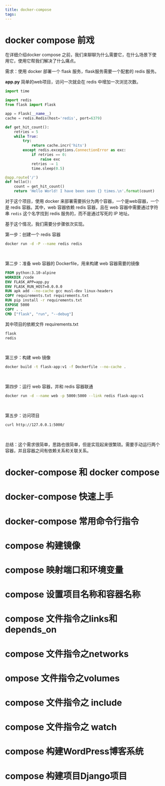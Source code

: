 ```yaml
---
title: docker-compose
tags:
---
```


# docker compose 前戏

在详细介绍docker compose 之前，我们来聊聊为什么需要它，在什么场景下使用它，使用它帮我们解决了什么痛点。

需求：使用 docker 部署一个 flask 服务，flask服务需要一个配套的 redis 服务。

**app.py** 简单的web项目，访问一次就会在 redis 中增加一次浏览次数。

~~~python
import time

import redis
from flask import Flask

app = Flask(__name__)
cache = redis.Redis(host='redis', port=6379)

def get_hit_count():
    retries = 5
    while True:
        try:
            return cache.incr('hits')
        except redis.exceptions.ConnectionError as exc:
            if retries == 0:
                raise exc
            retries -= 1
            time.sleep(0.5)

@app.route('/')
def hello():
    count = get_hit_count()
    return 'Hello World! I have been seen {} times.\n'.format(count)
~~~

对于这个项目，使用 docker 来部署需要拆分为两个容器，一个是web容器，一个是 redis 容器。其中，web 容器依赖 redis 容器，且在 web 容器中需要通过字符串 `redis` 这个名字找到 redis 服务的，而不是通过写死的 IP 地址。

基于这个情况，我们需要分步骤依次实现。

第一步：创建一个 redis 容器

~~~bash
docker run -d -P --name redis redis
~~~

<br>

第二步：准备 web 容器的 Dockerfile，用来构建 web 容器需要的镜像

~~~dockerfile
FROM python:3.10-alpine
WORKDIR /code
ENV FLASK_APP=app.py
ENV FLASK_RUN_HOST=0.0.0.0
RUN apk add --no-cache gcc musl-dev linux-headers
COPY requirements.txt requirements.txt
RUN pip install -r requirements.txt
EXPOSE 5000
COPY . .
CMD ["flask", "run", "--debug"]
~~~

其中项目的依赖文件 requirements.txt

~~~tex
flask
redis
~~~

<br>

第三步：构建 web 镜像

~~~bash
docker build -t flask-app:v1 -f Dockerfile --no-cache .
~~~

<br>

第四步：运行 web 容器，并和 redis 容器联通

~~~bash
docker run -d --name web -p 5000:5000 --link redis flask-app:v1
~~~

<br>

第五步：访问项目

~~~bash
curl http://127.0.0.1:5000/
~~~

<br>



总结：这个需求很简单，思路也很简单，但是实现起来很繁琐。需要手动运行两个容器，并且容器之间有依赖关系和关联关系。





# docker-compose 和 docker compose

# docker-compose 快速上手

# docker-compose 常用命令行指令

# compose 构建镜像

#  compose 映射端口和环境变量

# compose 设置项目名称和容器名称 

# compose 文件指令之links和depends_on

# compose 文件指令之networks

# ompose 文件指令之volumes

# compose 文件指令之 include

# compose 文件指令之 watch

# compose 构建WordPress博客系统

# compose 构建项目Django项目